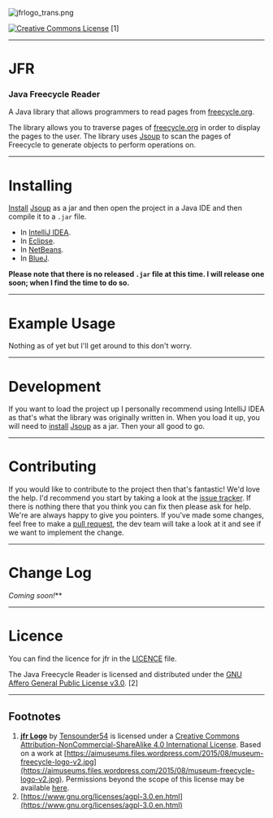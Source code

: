 ![jfrlogo_trans.png](https://i.imgur.com/rsgf7Q8.png)

[![Creative Commons License](https://i.creativecommons.org/l/by-nc-sa/4.0/80x15.png)](http://creativecommons.org/licenses/by-nc-sa/4.0/) [1]  


----------

# JFR 
### Java Freecycle Reader ###

A Java library that allows programmers to read pages from [freecycle.org](https://www.freecycle.org/).

The library allows you to traverse pages of [freecycle.org](https://www.freecycle.org/) in order to display the pages to the user. The library uses [Jsoup](https://jsoup.org/) to scan the pages of Freecycle to generate objects to perform operations on.

----------

# Installing #

[Install](https://stackoverflow.com/a/1051705 "How to add external jar's in IntelliJ IDEA.") [Jsoup](https://jsoup.org/) as a jar and then open the project in a Java IDE and then compile it to a `.jar` file. 

- In [IntelliJ IDEA](https://stackoverflow.com/a/1051705 "How to add external jar's in IntelliJ IDEA.").
- In [Eclipse](http://www.oxfordmathcenter.com/drupal7/node/44#page-title "How to add external jar's in Eclipse.").
- In [NetBeans](https://community.oracle.com/thread/1206296 "How to add external jar's in NetBeans.").
- In [BlueJ](https://stackoverflow.com/a/51206621 "How to add external jar's in BlueJ.").

**Please note that there is no released `.jar` file at this time. I will release one soon; when I find the time to do so.**

----------

# Example Usage #

Nothing as of yet but I'll get around to this don't worry.

----------

# Development #

If you want to load the project up I personally recommend using IntelliJ IDEA as that's what the library was originally written in. When you load it up, you will need to [install](https://stackoverflow.com/a/1051705 "How to add external jar's in IntelliJ IDEA.") [Jsoup](https://jsoup.org/) as a jar. Then your all good to go. 

----------

# Contributing #

If you would like to contribute to the project then that's fantastic! We'd love the help. I'd recommend you start by taking a look at the [issue tracker](../../issues). If there is nothing there that you think you can fix then please ask for help. We're are always happy to give you pointers. If you've made some changes, feel free to make a [pull request](../../compare), the dev team will take a look at it and see if we want to implement the change.

----------

# Change Log #

**Coming soon*!***

----------

# Licence #

You can find the licence for jfr in the [LICENCE](/LICENSE) file.

The Java Freecycle Reader is licensed and distributed under the [GNU Affero General Public License v3.0](https://www.gnu.org/licenses/agpl-3.0.en.html). [2]

----------

## Footnotes ##


1. [**jfr Logo**](https://i.imgur.com/rsgf7Q8.png) by [Tensounder54](https://github.com/Tensounder54/) is licensed under a [Creative Commons Attribution-NonCommercial-ShareAlike 4.0 International License](http://creativecommons.org/licenses/by-nc-sa/4.0/). Based on a work at [https://aimuseums.files.wordpress.com/2015/08/museum-freecycle-logo-v2.jpg](https://aimuseums.files.wordpress.com/2015/08/museum-freecycle-logo-v2.jpg). Permissions beyond the scope of this license may be available [here](mailto:t54@tutanota.com?subject=Use%20of%20'jfr'%20Logo%20Outside%20of%20Licence&body=Hi%20there%20T54!%0A%0AI'd%20like%20to%20use%20the%20logo%20you%20made%20for%20the%20%60jfr%60%20project%20outside%20of%20the%20bounds%20of%20the%20CC-BY-NC-SA%20license.%20%0A%0A%3CAdd%20you%20own%20text%20here%3E%0A%0AHave%20an%20amazing%20day!%0A%0A%3CInsert%20name%20here%3E).
2. [https://www.gnu.org/licenses/agpl-3.0.en.html](https://www.gnu.org/licenses/agpl-3.0.en.html)
